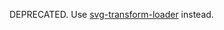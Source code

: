 DEPRECATED. Use [svg-transform-loader](https://github.com/kisenka/svg-mixer/tree/master/packages/svg-transform-loader) instead.
